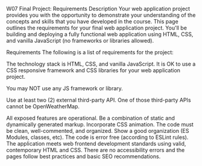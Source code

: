 W07 Final Project: Requirements
Description
Your web application project provides you with the opportunity to demonstrate your understanding of the concepts and skills that you have developed in the course. This page outlines the requirements for your final web application project. You'll be building and deploying a fully functional web application using HTML, CSS, and vanilla JavaScript (no frameworks or libraries allowed).

Requirements
The following is a list of requirements for the project:

The technology stack is HTML, CSS, and vanilla JavaScript.
It is OK to use a CSS responsive framework and CSS libraries for your web application project.

You may NOT use any JS framework or library.

Use at least two (2) external third-party API.
One of those third-party APIs cannot be OpenWeatherMap.

All exposed features are operational.
Be a combination of static and dynamically generated markup.
Incorporate CSS animation.
The code must be clean, well-commented, and organized. Show a good organization (ES Modules, classes, etc).
The code is error free (according to ESLint rules).
The application meets web frontend development standards using valid, contemporary HTML and CSS. There are no accessibility errors and the pages follow best practices and basic SEO recommendations.
